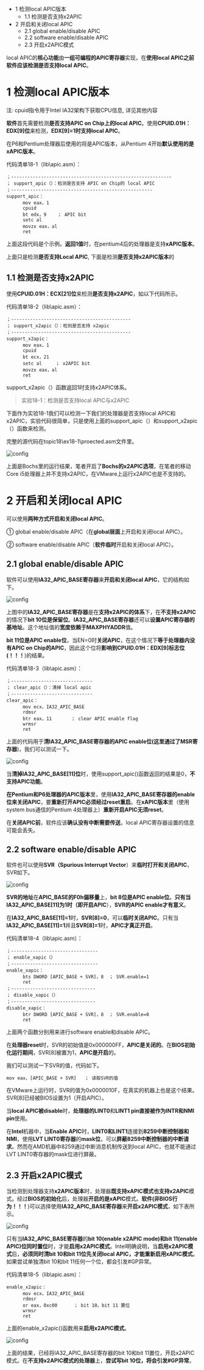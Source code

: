 - 1 检测local APIC版本
    - 1.1 检测是否支持x2APIC
- 2 开启和关闭local APIC
    - 2.1 global enable/disable APIC
    - 2.2 software enable/disable APIC
    - 2.3 开启x2APIC模式

local APIC的**核心功能**由**一组可编程的APIC寄存器**实现，在**使用local APIC之前软件应该检测是否支持local APIC**。

# 1 检测local APIC版本

注: cpuid指令用于Intel IA32架构下获取CPU信息, 详见其他内容

**软件**首先需要检测**是否支持APIC on Chip上的local APIC**。使用**CPUID.01H：EDX[9]位**来检测，**EDX[9]=1时支持local APIC**。

在P6和Pentium处理器后使用的将是APIC版本，从Pentium 4开始**默认使用的是xAPIC版本**。

代码清单18-1（lib\apic.asm）：

```x86asm
；-----------------------------------------------------------
； support_apic（）：检测是否支持 APIC on Chip的 local APIC
；----------------------------------------------------
support_apic：
      mov eax，1
      cpuid
      bt edx，9    ； APIC bit
      setc al
      movzx eax，al
      ret
```

上面这段代码是个示例。**返回1值**时，在pentium4后的处理器是支持**xAPIC版本**。

上面只是检测**是否支持Local APIC**, 下面是检测**是否支持x2APIC版本**的

## 1.1 检测是否支持x2APIC

使用**CPUID.01H：ECX[21]位**来检测**是否支持x2APIC**，如以下代码所示。

代码清单18-2（lib\apic.asm）：

```x86asm
；--------------------------------------------
； support_x2apic（）：检则是否支持 x2apic
；--------------------------------------------
support_x2apic：
      mov eax，1
      cpuid
      bt ecx，21
      setc al     ； x2APIC bit
      movzx eax，al
      ret
```

support\_x2apic（）函数返回1时支持x2APIC体系。

>实验18-1：检测是否支持local APIC与x2APIC

下面作为实验18-1我们可以检测一下我们的处理器是否支持local APIC和x2APIC，实验代码很简单，只是使用上面的support\_apic（）和support\_x2apic（）函数来检测。

完整的源代码在topic18\ex18-1\proected.asm文件里。

![config](./images/4.png)

上面是Bochs里的运行结果，笔者开启了**Bochs的x2APIC选项**，在笔者的移动Core i5处理器上并不支持x2APIC，在VMware上运行x2APIC也是不支持的。

# 2 开启和关闭local APIC

可以使用**两种方式开启和关闭local APIC**。

① global enable/disable APIC（在**global层面**上开启和关闭local APIC）。

② software enable/disable APIC（**软件临时**开启和关闭local APIC）。

## 2.1 global enable/disable APIC

软件可以使用**IA32\_APIC\_BASE寄存器**来**开启和关闭local APIC**，它的结构如下。

![config](./images/5.png)

上图中的**IA32\_APIC\_BASE寄存器**是在**支持x2APIC的体系**下，在**不支持x2APIC**的情况下**bit 10位是保留位**。**IA32\_APIC_BASE寄存器**还可以**设置APIC寄存器的基地址**。这个地址值的**宽度依赖于MAXPHYADDR**值。

**bit 11位是APIC enable位**，当EN=0时**关闭APIC**，在这个情况下**等于处理器内没有APIC on Chip的APIC**，因此这个位将**影响到CPUID.01H：EDX[9]标志位(！！！**)的结果。

代码清单18-3（lib\apic.asm）：

```x86asm
；------------------------------
； clear_apic（）：清掉 local apic
；------------------------------
clear_apic：
      mov ecx，IA32_APIC_BASE
      rdmsr
      btr eax，11       ； clear APIC enable flag
      wrmsr
      ret
```

上面的代码用于**清IA32\_APIC\_BASE寄存器的APIC enable位(这里通过了MSR寄存器**)，我们可以测试一下。

![config](./images/6.png)

当**清掉IA32\_APIC\_BASE[11]位**时，使用support\_apic()函数返回的结果是0，**不支持APIC功能**。

**在Pentium和P6处理器的APIC版本**里，使用**IA32\_APIC\_BASE寄存器的enable位来关闭APIC**，要**重新打开APIC必须经过reset重启**。在**xAPIC版本**里（使用system bus通信的Pentium 4处理器上）**重新开启APIC无须reset**。

在**关闭APIC前**，软件应该**确认没有中断需要传送**，local APIC寄存器设置的信息可能会丢失。

## 2.2 software enable/disable APIC

软件也可以使用**SVR（Spurious Interrupt Vector**）来**临时打开和关闭APIC**，SVR如下。

![config](./images/7.png)

**SVR的地址**在**APIC\_BASE的F0h偏移量**上，**bit 8位是APIC enable位**。**只有当IA32\_APIC\_BASE[11]为1时（即开启APIC**），**SVR的APIC enable才有意义**。

在**IA32\_APIC\_BASE[11]=1**时，**SVR[8]=0**，可以**临时关闭APIC**。只有当**IA32\_APIC\_BASE[11]=1**并且**SVR[8]=1**时，**APIC才真正开启**。

代码清单18-4（lib\apic.asm）：

```x86asm
；--------------------------------
； enable_xapic（）
；--------------------------------
enable_xapic：
      bts DWORD [APIC_BASE + SVR]，8  ； SVR.enable=1
      ret
；-------------------------------
； disable_xapic（）
；-------------------------------
disable_xapic：
      btr DWORD [APIC_BASE + SVR]，8  ； SVR.enable=0
      ret
```

上面两个函数分别用来进行software enable和disable APIC。

在**处理器reset**时，SVR的初始值是0x000000FF，**APIC是关闭的**。在**BIOS初始化运行期间**，SVR[8]被置为1，**APIC是开启**的。

我们可以测试一下SVR的值，代码如下。

```x86asm
mov eax，[APIC_BASE + SVR]   ； 读取SVR的值
```

在VMware上运行时，SVR的值为0x0000010F，在真实的机器上也是这个结果。SVR[8]已经被BIOS设置为1（开启APIC）。

当**local APIC被disable**时，**处理器的LINT0**和**LINT1 pin直接被作为INTR和NMI pin**使用。

在**Intel**机器中，当**Enable APIC**时，**LINT0和LINT1**连接到**8259中断控制器和NMI**，使用**LVT LINT0寄存器**的**mask位**，可以**屏蔽8259中断控制器的中断请求**。然而在AMD机器中8259通过中断消息机制传送到local APIC，也就不能通过LVT LINT0寄存器的mask位进行屏蔽。

## 2.3 开启x2APIC模式

当检测到处理器支持**x2APIC版本**时，处理器**既支持xAPIC模式也支持x2APIC**模式。经过**BIOS的初始化**后，处理器**开启的是xAPIC**模式。**软件(非BIOS行为！！！**)可以选择使用**IA32\_APIC\_BASE寄存器**来**开启x2APIC模式**，如下表所示。

![config](./images/8.png)

只有当**IA32\_APIC\_BASE寄存器**的**bit 10(enable x2APIC mode)和bit 11(enable APIC)位同时置位**时，才能**启用x2APIC模式**。Intel明确说明，当**启用x2APIC模式**后，**必须同时清bit 10和bit 11位先关闭local APIC，才能重新启用xAPIC模式**。如果尝试单独清bit 10和bit 11任何一个位，都会引发\#GP异常。

代码清单18-5（lib\apic.asm）：

```x86asm
enable_x2apic：
      mov ecx，IA32_APIC_BASE
      rdmsr
      or eax，0xc00      ； bit 10，bit 11 置位
      wrmsr
      ret
```

上面的enable\_x2apic()函数用来**启用x2APIC模式**。

![config](./images/9.png)

上面的结果，已经将IA32\_APIC\_BASE寄存器的bit 10和bit 11置位，开启x2APIC模式。在**不支持x2APIC模式的处理器**上，**尝试写bit 10位，将会引发\#GP异常**。